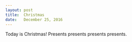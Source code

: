 ```yaml
---
layout: post
title:  Christmas
date:   December 25, 2016
---
```

Today is Christmas! Presents presents presents presents.
